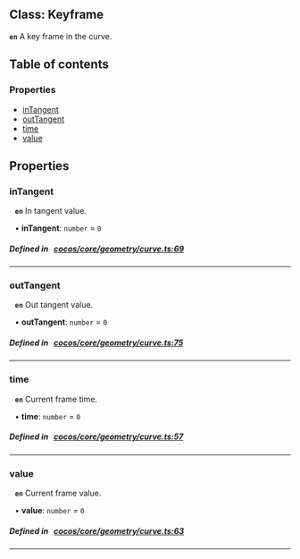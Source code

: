 
## Class: Keyframe







**`en`** 
A key frame in the curve.


<div class="table-of-content">
<h2>Table of contents</h2>


### Properties

- [ inTangent](#inTangent)
- [ outTangent](#outTangent)
- [ time](#time)
- [ value](#value)
</div>

## Properties


### inTangent
<div style="margin-left: 10px;">




**`en`** In tangent value.




•  **inTangent**:
`number`  = `0`
</div>

##### Defined in &nbsp;   [cocos/core/geometry/curve.ts:69](https://github.com/cocos-creator/engine/blob/c7bf6b8a9/cocos/core/geometry/curve.ts#L69)&nbsp;


___


### outTangent
<div style="margin-left: 10px;">




**`en`** Out tangent value.




•  **outTangent**:
`number`  = `0`
</div>

##### Defined in &nbsp;   [cocos/core/geometry/curve.ts:75](https://github.com/cocos-creator/engine/blob/c7bf6b8a9/cocos/core/geometry/curve.ts#L75)&nbsp;


___


### time
<div style="margin-left: 10px;">




**`en`** Current frame time.




•  **time**:
`number`  = `0`
</div>

##### Defined in &nbsp;   [cocos/core/geometry/curve.ts:57](https://github.com/cocos-creator/engine/blob/c7bf6b8a9/cocos/core/geometry/curve.ts#L57)&nbsp;


___


### value
<div style="margin-left: 10px;">




**`en`** Current frame value.




•  **value**:
`number`  = `0`
</div>

##### Defined in &nbsp;   [cocos/core/geometry/curve.ts:63](https://github.com/cocos-creator/engine/blob/c7bf6b8a9/cocos/core/geometry/curve.ts#L63)&nbsp;


___

<!---->



